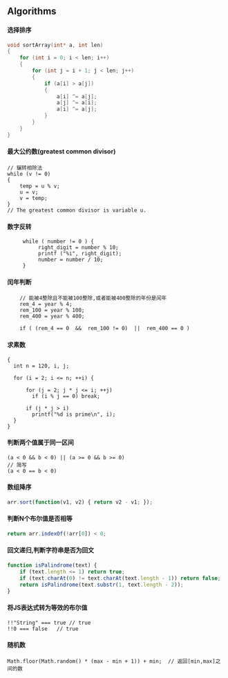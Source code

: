 ## Algorithms

#### 选择排序
```c
void sortArray(int* a, int len)
{
	for (int i = 0; i < len; i++)
	{
		for (int j = i + 1; j < len; j++)
		{
			if (a[i] > a[j])
			{
				a[i] ^= a[j];
				a[j] ^= a[i];
				a[i] ^= a[j];
			}
		}
	}
}
```

#### 最大公约数(greatest common divisor)
```
// 辗转相除法
while (v != 0)
{
    temp = u % v;
    u = v;
    v = temp;
}
// The greatest common divisor is variable u.
```

#### 数字反转
```
     while ( number != 0 ) {
          right_digit = number % 10;
          printf ("%i", right_digit);
          number = number / 10;
     }
```

#### 闰年判断
```
	// 能被4整除且不能被100整除,或者能被400整除的年份是闰年
    rem_4 = year % 4;
    rem_100 = year % 100;
    rem_400 = year % 400;

    if ( (rem_4 == 0  &&  rem_100 != 0)  ||  rem_400 == 0 )
```

#### 求素数
```
{
  int n = 120, i, j;

  for (i = 2; i <= n; ++i) {

      for (j = 2; j * j <= i; ++j)
        if (i % j == 0) break;

      if (j * j > i)
        printf("%d is prime\n", i);
  }  
}
```

#### 判断两个值属于同一区间
    (a < 0 && b < 0) || (a >= 0 && b >= 0)
    // 简写
    (a < 0 == b < 0)

#### 数组降序

```JavaScript
arr.sort(function(v1, v2) { return v2 - v1; });
```

#### 判断N个布尔值是否相等

```JavaScript
return arr.indexOf(!arr[0]) < 0;
```

#### 回文递归,判断字符串是否为回文

```JavaScript
function isPalindrome(text) {
	if (text.length <= 1) return true;
	if (text.charAt(0) != text.charAt(text.length - 1)) return false;
	return isPalindrome(text.substr(1, text.length - 2));
}
```

#### 将JS表达式转为等效的布尔值

```
!!"String" === true	// true
!!0 === false	// true
```

#### 随机数

```
Math.floor(Math.random() * (max - min + 1)) + min;	// 返回[min,max]之间的数
```

